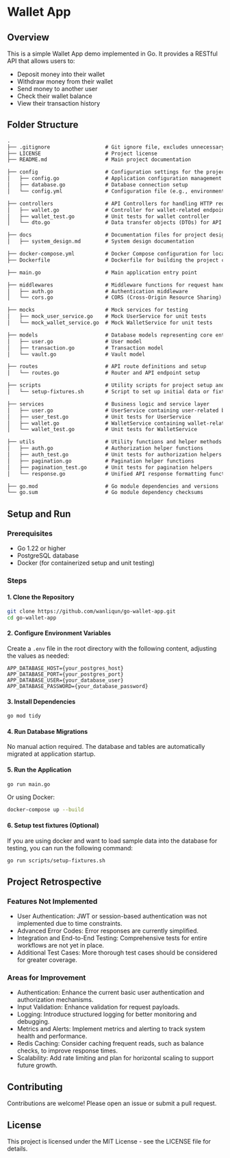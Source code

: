 # Wallet App

## Overview

This is a simple Wallet App demo implemented in Go. It provides a RESTful API that allows users to:

- Deposit money into their wallet
- Withdraw money from their wallet
- Send money to another user
- Check their wallet balance
- View their transaction history

## Folder Structure

```md
.
├── .gitignore                  # Git ignore file, excludes unnecessary files and folders from the repository
├── LICENSE                     # Project license
├── README.md                   # Main project documentation

├── config                      # Configuration settings for the project
│   ├── config.go               # Application configuration management code
│   ├── database.go             # Database connection setup
│   └── config.yml              # Configuration file (e.g., environment variables)

├── controllers                 # API Controllers for handling HTTP requests
│   ├── wallet.go               # Controller for wallet-related endpoints
│   ├── wallet_test.go          # Unit tests for wallet controller
│   └── dto.go                  # Data transfer objects (DTOs) for API request/response validation

├── docs                        # Documentation files for project design and usage
│   ├── system_design.md        # System design documentation

├── docker-compose.yml          # Docker Compose configuration for local environment setup
├── Dockerfile                  # Dockerfile for building the project container

├── main.go                     # Main application entry point

├── middlewares                 # Middleware functions for request handling
│   ├── auth.go                 # Authentication middleware
│   └── cors.go                 # CORS (Cross-Origin Resource Sharing) middleware

├── mocks                       # Mock services for testing
│   ├── mock_user_service.go    # Mock UserService for unit tests
│   └── mock_wallet_service.go  # Mock WalletService for unit tests

├── models                      # Database models representing core entities
│   ├── user.go                 # User model
│   ├── transaction.go          # Transaction model
│   └── vault.go                # Vault model

├── routes                      # API route definitions and setup
│   └── routes.go               # Router and API endpoint setup

├── scripts                     # Utility scripts for project setup and data management
│   └── setup-fixtures.sh       # Script to set up initial data or fixtures in the database

├── services                    # Business logic and service layer
│   ├── user.go                 # UserService containing user-related business logic
│   ├── user_test.go            # Unit tests for UserService
│   ├── wallet.go               # WalletService containing wallet-related business logic
│   └── wallet_test.go          # Unit tests for WalletService

├── utils                       # Utility functions and helper methods
│   ├── auth.go                 # Authorization helper functions
│   ├── auth_test.go            # Unit tests for authorization helpers
│   ├── pagination.go           # Pagination helper functions
│   ├── pagination_test.go      # Unit tests for pagination helpers
│   └── response.go             # Unified API response formatting functions

├── go.mod                      # Go module dependencies and versions
└── go.sum                      # Go module dependency checksums
```

## Setup and Run

### Prerequisites

- Go 1.22 or higher
- PostgreSQL database
- Docker (for containerized setup and unit testing)

### Steps

#### 1. Clone the Repository

```bash
git clone https://github.com/wanliqun/go-wallet-app.git
cd go-wallet-app
```

#### 2. Configure Environment Variables

Create a `.env` file in the root directory with the following content, adjusting the values as needed:

```env
APP_DATABASE_HOST={your_postgres_host}
APP_DATABASE_PORT={your_postgres_port}
APP_DATABASE_USER={your_database_user}
APP_DATABASE_PASSWORD={your_database_password}
```

#### 3. Install Dependencies

```bash
go mod tidy
```

#### 4. Run Database Migrations

No manual action required. The database and tables are automatically migrated at application startup.

#### 5. Run the Application

```bash
go run main.go
```

Or using Docker:

```bash
docker-compose up --build
```
#### 6. Setup test fixtures (Optional)

If you are using docker and want to load sample data into the database for testing, you can run the following command:

```bash
go run scripts/setup-fixtures.sh
```

## Project Retrospective

### Features Not Implemented

- User Authentication: JWT or session-based authentication was not implemented due to time constraints.
- Advanced Error Codes: Error responses are currently simplified.
- Integration and End-to-End Testing: Comprehensive tests for entire workflows are not yet in place.
- Additional Test Cases: More thorough test cases should be considered for greater coverage.

### Areas for Improvement

- Authentication: Enhance the current basic user authentication and authorization mechanisms.
- Input Validation: Enhance validation for request payloads.
- Logging: Introduce structured logging for better monitoring and debugging.
- Metrics and Alerts: Implement metrics and alerting to track system health and performance.
- Redis Caching: Consider caching frequent reads, such as balance checks, to improve response times.
- Scalability: Add rate limiting and plan for horizontal scaling to support future growth.

## Contributing

Contributions are welcome! Please open an issue or submit a pull request.

## License

This project is licensed under the MIT License - see the LICENSE file for details.